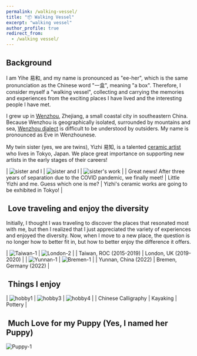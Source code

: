 ```yaml
---
permalink: /walking-vessel/
title: "📦 Walking Vessel"
excerpt: "walking vessel"
author_profile: true
redirect_from:
  - /walking vessel/
---
```

##  Background
I am Yihe 易和, and my name is pronounced as "ee-her", which is the same pronunciation as the Chinese word "一盒", meaning "a box". Therefore, I consider myself a "walking vessel", collecting and carrying the memories and experiences from the exciting places I have lived and the interesting people I have met.

I grew up in [Wenzhou](https://en.wikipedia.org/wiki/Wenzhou), Zhejiang, a small coastal city in southeastern China. Because Wenzhou is geographically isolated, surrounded by mountains and sea, [Wenzhou dialect](https://en.wikipedia.org/wiki/Wenzhounese) is difficult to be understood by outsiders. My name is pronounced as Eve in Wenzhounese.

My twin sister (yes, we are twins), Yizhi 易知, is a talented [ceramic artist](https://www.instagram.com/wangyizhi0924/) who lives in Tokyo, Japan. We place great importance on supporting new artists in the early stages of their careers!

| ![sister and I](/images/walking-vessel/Sister&I2.jpeg) | ![sister and I](/images/walking-vessel/Sister&I.png) | ![sister's work](/images/walking-vessel/Yizhi_work.jpg) |
| Great news! After three years of separation due to the COVID pandemic, we finally meet! | Little Yizhi and me. Guess which one is me? | Yizhi's ceramic works are going to be exhibited in Tokyo! |

##  Love traveling and enjoy the diversity

Initially, I thought I was traveling to discover the places that resonated most with me, but then I realized that I just appreciated the variety of experiences and enjoyed the diversity. Now, when I move to a new place, the question is no longer how to better fit in, but how to better enjoy the difference it offers.

| ![Taiwan-1](/images/walking-vessel/Taiwan-1.jpeg) | ![London-2](/images/walking-vessel/London-2.jpeg) |
| Taiwan, ROC (2015-2019) | London, UK (2019-2020) |
| ![Yunnan-1](/images/walking-vessel/Yunnan-1.jpeg) | ![Bremen-1](/images/walking-vessel/bremen-1.jpeg) |
| Yunnan, China (2022) | Bremen, Germany (2022) |

##  Things I enjoy

| ![hobby1](/images/walking-vessel/hobby1.jpg) | ![hobby3](/images/walking-vessel/hobby3.jpg) | ![hobby4](/images/walking-vessel/hobby4.jpg) |
| Chinese Calligraphy | Kayaking | Pottery |



##  Much Love for my Puppy (Yes, I named her Puppy)
![Puppy-1](/images/walking-vessel/puppy-1.jpeg)
